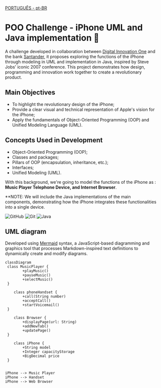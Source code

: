 [PORTUGUÊS - pt-BR ](https://github.com/CaioAntonioJava/desafio-dio-iphone-uml/blob/main/README.md)
# POO Challenge - iPhone UML and Java implementation 📱

A challenge developed in collaboration between [Digital Innovation One](https://www.dio.me/) and the bank [Santander](https://www.santander.com.br/), it proposes exploring the functions of the iPhone through modeling in UML and implementation in Java, inspired by Steve Jobs' iconic 2007 conference. This project demonstrates how design, programming and innovation work together to create a revolutionary product.

## **Main Objectives**

- To highlight the revolutionary design of the iPhone;
- Provide a clear visual and technical representation of Apple's vision for the iPhone;
- Apply the fundamentals of Object-Oriented Programming (OOP) and Unified Modeling Language (UML).

## **Concepts Used in Development**

- Object-Oriented Programming (OOP);
- Classes and packages;
- Pillars of OOP (encapsulation, inheritance, etc.);
- Interfaces;
- Unified Modeling (UML).

With this background, we're going to model the functions of the iPhone as :
**Music Player 
**Telephone Device**,
and Internet Browser**.

**NOTE: We will include the Java implementations of the main components, demonstrating how the iPhone integrates these functionalities into a single device.

![GitHub](https://img.shields.io/badge/GitHub-000?style=for-the-badge&logo=github&logoColor=30A3DC)
![Git](https://img.shields.io/badge/Git-000?style=for-the-badge&logo=git&logoColor=E94D5F)
![Java](https://img.shields.io/badge/Java-000?style=for-the-badge&logo=openjdk&logoColor=ED8B00)
 
## UML diagram
Developed using [Mermaid](https://mermaid.js.org/) syntax, a JavaScript-based diagramming and graphics tool that processes Markdown-inspired text definitions to dynamically create and modify diagrams.
```mermaid
classDiagram
 class MusicPlayer {
        +playMusic()
        +pauseMusic()
        +selectMusic()
 }

    class phoneHandset {
        +call(String number)
        +acceptCall()
        +startVoicemail()
 }

    class Browser {
        +displayPage(url: String)
        +addNewTab()
        +updatePage()
 }

    class iPhone {
        +String model
        +Integer capacityStorage
        +BigDecimal price
 }


iPhone --> Music Player
iPhone --> Handset
iPhone --> Web Browser
```
